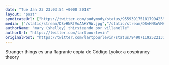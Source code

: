 ```yaml
---
date: "Tue Jan 23 23:03:54 +0000 2018"
layout: "post"
syndicateUrl: ["https://twitter.com/pudymody/status/955939175181799425"]
media: ["/static/stream/DSvHNRfVoAAKY9W.jpg","/static/stream/DSvHNSoVMAE8KbU.jpg"]
authorName: "mary (shelley) thirsteando por villanelle"
authorUrl: "https://twitter.com/lartpourlevin"
originalPost: "https://twitter.com/lartpourlevin/status/949071192522133505"
---
```

Stranger things es una flagrante copia de Código Lyoko: a cospirancy theory 